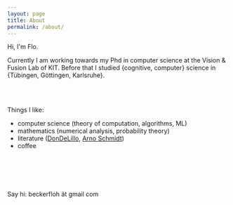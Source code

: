 ```yaml
---
layout: page
title: About
permalink: /about/
---
```


Hi, I'm Flo.

Currently I am working towards my Phd in computer science at the Vision & Fusion Lab of KIT.
Before that I studied {cognitive, computer} science in {Tübingen, Göttingen, Karlsruhe}.

<br> <br>

Things I like:
* computer science (theory of computation, algorithms, ML)
* mathematics (numerical analysis, probability theory)
* literature ([DonDeLillo](https://en.wikipedia.org/wiki/Don_DeLillo), [Arno Schmidt](https://en.wikipedia.org/wiki/Arno_Schmidt)) 
* coffee

<br> <br> <br>



<p align="center"><img src="/assets/about/nature_computing.JPG" alt="" ></p>

Say hi: beckerfloh ät gmail com
